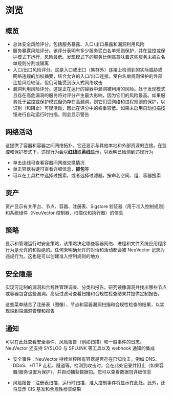 # 浏览



## 概览

- 总体安全风险评分。包括服务暴露、入口/出口暴露和漏洞利用风险
- 服务暴露风险评分。该评分表明有多少服务受白名单规则保护，并在监控或保护模式下运行，风险最低。发现模式下的服务比例高意味着这些服务未被白名单规则分割或隔离
- 入口/出口风险评分。这是入口或出口（集群外）连接上检测到的实际威胁或网络违规的加权摘要，结合允许的入口/出口连接。受白名单规则保护的外部连接风险较低，但仍可能受到嵌入式网络攻击
- 漏洞利用风险评分。这是正在运行的容器中漏洞被利用的风险。处于发现模式且存在高危漏洞的服务将对评分产生最大影响，因为它们的风险最高。如果服务处于监控或保护模式但仍存在高漏洞，则它们受网络和进程规则的保护，以识别（和阻止）可疑活动，因此在评分中的权重较低。如果未启用自动扫描按钮进行自动运行时扫描，则会显示警告



## 网络活动

这提供了容器和容器之间网络拓扑。它还显示与其他本地和外部资源的连接。在监控和保护模式下，违规行为会以**红线**或**黄线**显示，以表明已检测到违规行为

- 单击连线可查看容器间网络交换情况
- 单击容器右键可查看详细信息，**抓包**等
- 可以在工具栏中选择过搜索，或者选择过滤器，按命名空间、组、容器搜索



## 资产

资产显示有关平台、节点、容器、注册表、Sigstore 验证器（用于准入控制规则）和系统组件（NeuVector 控制器、扫描仪和执行器）的信息



## 策略

显示和管理运行时安全策略，该策略决定哪些容器网络、进程和文件系统应用程序行为是允许的和拒绝的。任何未明确允许的对话和活动都会被 NeuVector 记录为违规行为。这也是可以创建准入控制规则的地方



## 安全隐患

实现可定制的漏洞和合规性管理调查、分类和报告。研究镜像漏洞并找出哪些节点或容器包含这些漏洞。高级过滤可查看扫描和合规性检查结果并提供定制报告。

这些菜单结合了注册表（图像）、节点和容器漏洞扫描和合规性检查的结果，以实现端到端漏洞管理和报告



## 通知

可以在此处查看安全事件、风险报告（例如扫描）和一般事件的日志。NeuVector 还支持 SYSLOG 与 SPLUNK 等工具以及 webhook 通知的集成

- 安全事件：NeuVector 持续监控所有容器是否存在已知攻击，例如 DNS、DDoS、HTTP 走私、隧道等。检测到攻击时，会在此处记录并阻止（如果容器/服务设置为保护），并自动捕获数据包。您可以查看数据包详细信息

- 风险报告：注册表扫描、运行时扫描、准入控制事件将显示在此处。此外，还将显示 CIS 基准和合规性检查结果